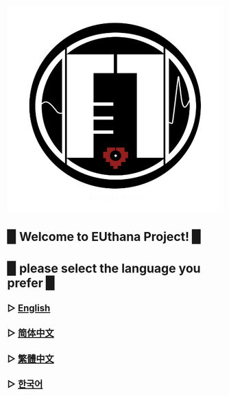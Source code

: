 ![](image/EU2.png)



# ▉ Welcome to EUthana Project! ▉  

# ▉ please select the language you prefer ▉  


## ▷ [English](https://euthana.github.io/EUthana_Project/Language_EN/)
## ▷ [简体中文](https://euthana.github.io/EUthana_Project/Language_CHS/)
## ▷ [繁體中文](https://euthana.github.io/EUthana_Project/Language_CHT/)
## ▷ [한국어](https://euthana.github.io/EUthana_Project/Language_KR/)

